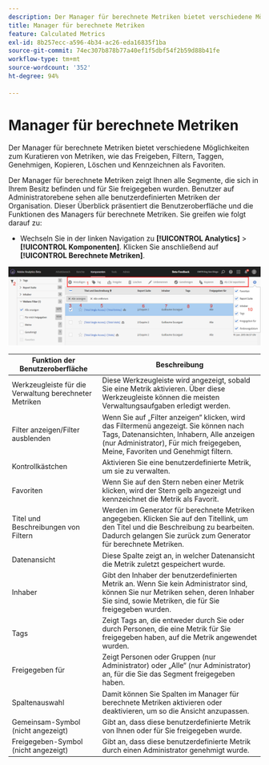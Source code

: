 ```yaml
---
description: Der Manager für berechnete Metriken bietet verschiedene Möglichkeiten zum Kuratieren von Metriken, wie das Freigeben, Filtern, Taggen, Genehmigen, Kopieren, Löschen und Kennzeichnen als Favoriten.
title: Manager für berechnete Metriken
feature: Calculated Metrics
exl-id: 8b257ecc-a596-4b34-ac26-eda16835f1ba
source-git-commit: 74ec307b878b77a40ef1f5dbf54f2b59d88b41fe
workflow-type: tm+mt
source-wordcount: '352'
ht-degree: 94%

---
```


# Manager für berechnete Metriken

Der Manager für berechnete Metriken bietet verschiedene Möglichkeiten zum Kuratieren von Metriken, wie das Freigeben, Filtern, Taggen, Genehmigen, Kopieren, Löschen und Kennzeichnen als Favoriten.

Der Manager für berechnete Metriken zeigt Ihnen alle Segmente, die sich in Ihrem Besitz befinden und für Sie freigegeben wurden. Benutzer auf Administratorebene sehen alle benutzerdefinierten Metriken der Organisation. Dieser Überblick präsentiert die Benutzeroberfläche und die Funktionen des Managers für berechnete Metriken. Sie greifen wie folgt darauf zu:

* Wechseln Sie in der linken Navigation zu **[!UICONTROL Analytics]** > **[!UICONTROL Komponenten]**. Klicken Sie anschließend auf **[!UICONTROL Berechnete Metriken]**.

![](assets/calcmet_mgr_ui.png)

| Funktion der Benutzeroberfläche | Beschreibung |
| --- | --- |
| Werkzeugleiste für die Verwaltung berechneter Metriken | Diese Werkzeugleiste wird angezeigt, sobald Sie eine Metrik aktivieren. Über diese Werkzeugleiste können die meisten Verwaltungsaufgaben erledigt werden. |
| Filter anzeigen/Filter ausblenden | Wenn Sie auf „Filter anzeigen“ klicken, wird das Filtermenü angezeigt. Sie können nach Tags, Datenansichten, Inhabern, Alle anzeigen (nur Administrator), Für mich freigegeben, Meine, Favoriten und Genehmigt filtern. |
| Kontrollkästchen | Aktivieren Sie eine benutzerdefinierte Metrik, um sie zu verwalten. |
| Favoriten | Wenn Sie auf den Stern neben einer Metrik klicken, wird der Stern gelb angezeigt und kennzeichnet die Metrik als Favorit. |
| Titel und Beschreibungen von Filtern | Werden im Generator für berechnete Metriken angegeben. Klicken Sie auf den Titellink, um den Titel und die Beschreibung zu bearbeiten. Dadurch gelangen Sie zurück zum Generator für berechnete Metriken. |
| Datenansicht | Diese Spalte zeigt an, in welcher Datenansicht die Metrik zuletzt gespeichert wurde. |
| Inhaber | Gibt den Inhaber der benutzerdefinierten Metrik an. Wenn Sie kein Administrator sind, können Sie nur Metriken sehen, deren Inhaber Sie sind, sowie Metriken, die für Sie freigegeben wurden. |
| Tags | Zeigt Tags an, die entweder durch Sie oder durch Personen, die eine Metrik für Sie freigegeben haben, auf die Metrik angewendet wurden. |
| Freigegeben für | Zeigt Personen oder Gruppen (nur Administrator) oder „Alle“ (nur Administrator) an, für die Sie das Segment freigegeben haben. |
| Spaltenauswahl | Damit können Sie Spalten im Manager für berechnete Metriken aktivieren oder deaktivieren, um so die Ansicht anzupassen. |
| Gemeinsam-Symbol (nicht angezeigt) | Gibt an, dass diese benutzerdefinierte Metrik von Ihnen oder für Sie freigegeben wurde. |
| Freigegeben-Symbol (nicht angezeigt) | Gibt an, dass diese benutzerdefinierte Metrik durch einen Administrator genehmigt wurde. |

